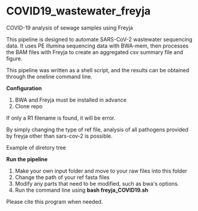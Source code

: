 # COVID19_wastewater_freyja
COVID-19 analysis of sewage samples using Freyja

This pipeline is designed to automate SARS-CoV-2 wastewater sequencing data. It uses PE illumina sequencing data with BWA-mem, then processes the BAM files with Freyja to create an aggregated csv summary file and figure. 

This pipeline was written as a shell script, and the results can be obtained through the oneline command line.

**Configuration**
1. BWA and Freyja must be installed in advance
2. Clone repo

If only a R1 filename is found, it will be error.

By simply changing the type of ref file, analysis of all pathogens provided by freyja other than sars-cov-2 is possible.

Example of diretory tree


**Run the pipeline**
1. Make your own input folder and move to your raw files into this folder
2. Change the path of your ref fasta files
3. Modify any parts that need to be modified, such as bwa's options.
4. Run the command line using **bash freyja_COVID19.sh**


Please cite this program when needed.
